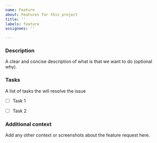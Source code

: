 ```yaml
---
name: Feature
about: Features for this project
title: ''
labels: feature
assignees: ''

---
```


### Description
A clear and concise description of what is that we want to do (optional why).

###  Tasks
A list of tasks the will resolve the issue
- [ ] Task 1
- [ ] Task 2


### Additional context
Add any other context or screenshots about the feature request here.
